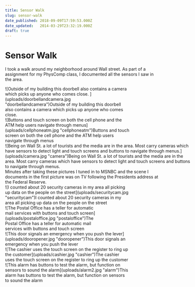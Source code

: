 ```yaml
---
title: Sensor Walk
slug: sensor-walk
date_published: 2018-09-09T17:59:53.000Z
date_updated:   2014-03-29T23:32:19.000Z
draft: true
---
```



# Sensor Walk


I took a walk around my neighborhood around Wall street. As part of a assignment for my PhysComp class, I documented all the sensors I saw in the area.

<div class="wp-caption aligncenter" id="attachment_23" style="width: 410px">![Outside of my building this doorbell also contains a camera which picks up anyone who comes close. ](uploads/doorbellandcamera.jpg "doorbellandcamera")Outside of my building this doorbell also contains a camera which picks up anyone who comes close.

</div><div class="wp-caption aligncenter" id="attachment_22" style="width: 410px">![Buttons and touch screen on both the cell phone and the ATM help users navigate through menus](uploads/cellphoneatm.jpg "cellphoneatm")Buttons and touch screen on both the cell phone and the ATM help users navigate through menus

</div><div class="wp-caption alignnone" id="attachment_20" style="width: 610px">![Being on Wall St. a lot of tourists and the media are in the area. Most carry cameras which have sensors to detect light and touch screens and buttons to navigate through menus.](uploads/camera.jpg "camera")Being on Wall St. a lot of tourists and the media are in the area. Most carry cameras which have sensors to detect light and touch screens and buttons to navigate through menus.

</div>Minutes after taking these pictures I tuned in to MSNBC and the scene I documents in the first picture was on TV following the Presidents address at the Federal Reserve.

<div class="wp-caption aligncenter" id="attachment_27" style="width: 410px">![I counted about 20 security cameras in my area all picking up data on the people on the street](uploads/securitycam.jpg "securitycam")I counted about 20 security cameras in my area all picking up data on the people on the street

</div><div class="wp-caption aligncenter" id="attachment_26" style="width: 310px">![The Postal Office has a teller for automatic mail services with buttons and touch screen](uploads/postaloffice.jpg "postaloffice")The Postal Office has a teller for automatic mail services with buttons and touch screen

</div><div class="wp-caption aligncenter" id="attachment_24" style="width: 410px">![This door signals an emergency when you push the lever](uploads/dooropener.jpg "dooropener")This door signals an emergency when you push the lever

</div><div class="wp-caption aligncenter" id="attachment_21" style="width: 410px">![The cashier uses the touch screen on the register to ring up the customer](uploads/cashier.jpg "cashier")The cashier uses the touch screen on the register to ring up the customer

</div><div class="wp-caption aligncenter" id="attachment_19" style="width: 410px">![This alarm has buttons to test the alarm, but function on sensors to sound the alarm](uploads/alarm2.jpg "alarm")This alarm has buttons to test the alarm, but function on sensors to sound the alarm

</div>
